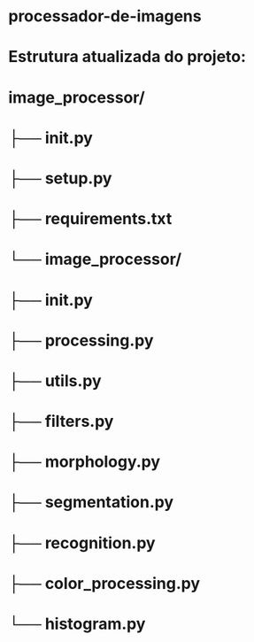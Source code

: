 # processador-de-imagens

# Estrutura atualizada do projeto:
# image_processor/
# ├── __init__.py
# ├── setup.py
# ├── requirements.txt
# └── image_processor/
#     ├── __init__.py
#     ├── processing.py
#     ├── utils.py
#     ├── filters.py
#     ├── morphology.py
#     ├── segmentation.py
#     ├── recognition.py
#     ├── color_processing.py
#     └── histogram.py
